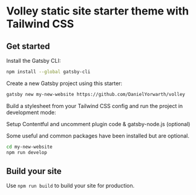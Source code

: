 # Volley static site starter theme with Tailwind CSS

## Get started

Install the Gatsby CLI:

```sh
npm install --global gatsby-cli
```

Create a new Gatsby project using this starter:

```sh
gatsby new my-new-website https://github.com/DanielYorwarth/volley
```

Build a stylesheet from your Tailwind CSS config and run the project in development mode:

Setup Contentful and uncomment plugin code & gatsby-node.js (optional)

Some useful and common packages have been installed but are optional.

```sh
cd my-new-website
npm run develop
```

## Build your site

Use `npm run build` to build your site for production.
